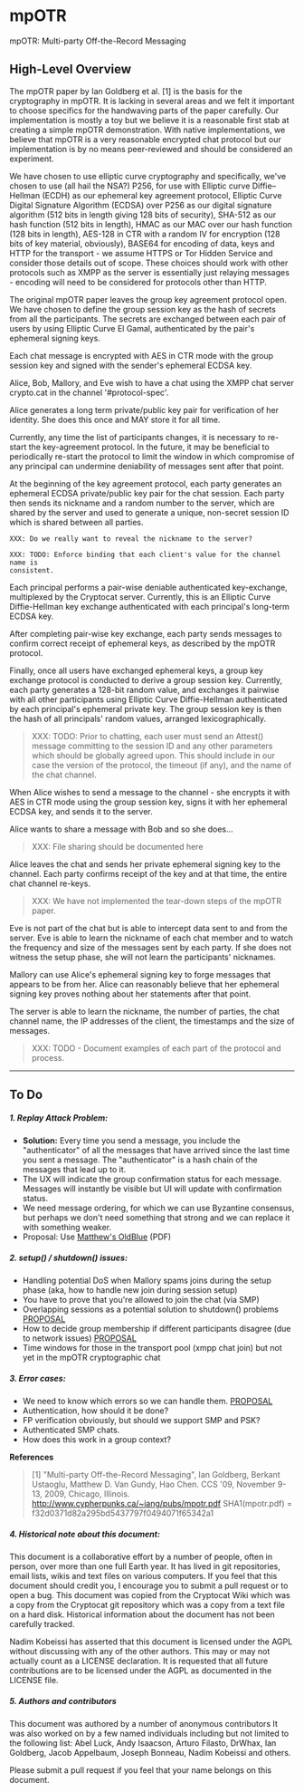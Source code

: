 mpOTR
=====
mpOTR: Multi-party Off-the-Record Messaging

## High-Level Overview

The mpOTR paper by Ian Goldberg et al. [1] is the basis for the cryptography in
mpOTR. It is lacking in several areas and we felt
it important to choose specifics for the handwaving parts of the paper
carefully.  Our implementation is mostly a toy but we believe it is a
reasonable first stab at creating a simple mpOTR demonstration. With native
implementations, we believe that mpOTR is a very reasonable encrypted chat
protocol but our implementation is by no means peer-reviewed and should be
considered an experiment.

We have chosen to use elliptic curve cryptography and specifically, we've
chosen to use (all hail the NSA?) P256, for use with Elliptic curve
Diffie–Hellman (ECDH) as our ephemeral key agreement protocol,
Elliptic Curve Digital Signature Algorithm (ECDSA) over P256 as our digital
signature algorithm (512 bits in length giving 128 bits of security),
SHA-512 as our hash function (512 bits in length), HMAC as our MAC over
our hash function (128 bits in length), AES-128 in CTR with a random IV for
encryption (128 bits of key material, obviously), BASE64 for encoding of data,
keys and HTTP for the transport - we assume HTTPS or Tor Hidden Service and
consider those details out of scope. These choices should work with other
protocols such as XMPP as the server is essentially just relaying messages -
encoding will need to be considered for protocols other than HTTP.

The original mpOTR paper leaves the group key agreement protocol open. We have
chosen to define the group session key as the hash of secrets from all the
participants. The secrets are exchanged between each pair of users by using
Elliptic Curve El Gamal, authenticated by the pair's ephemeral signing keys.

Each chat message is encrypted with AES in CTR mode with the group session
key and signed with the sender's ephemeral ECDSA key.

Alice, Bob, Mallory, and Eve wish to have a chat using the XMPP
chat server crypto.cat in the channel '#protocol-spec'.

Alice generates a long term private/public key pair for verification of her
identity. She does this once and MAY store it for all time.

Currently, any time the list of participants changes, it is necessary to
re-start the key-agreement protocol. In the future, it may be beneficial to
periodically re-start the protocol to limit the window in which compromise of
any principal can undermine deniability of messages sent after that point.

At the beginning of the key agreement protocol, each party generates an
ephemeral ECDSA private/public key pair for the chat session. Each party then
sends its nickname and a random number to the server, which are shared by the
server and used to generate a unique, non-secret session ID which is shared
between all parties.

    XXX: Do we really want to reveal the nickname to the server?

    XXX: TODO: Enforce binding that each client's value for the channel name is
    consistent.

Each principal performs a pair-wise deniable authenticated key-exchange,
multiplexed by the Cryptocat server. Currently, this is an Elliptic Curve
Diffie-Hellman key exchange authenticated with each principal's long-term ECDSA
key.

After completing pair-wise key exchange, each party sends messages to confirm
correct receipt of ephemeral keys, as described by the mpOTR protocol.

Finally, once all users have exchanged ephemeral keys, a group key exchange
protocol is conducted to derive a group session key. Currently, each party
generates a 128-bit random value, and exchanges it pairwise with all other
participants using Elliptic Curve Diffie-Hellman authenticated by each
principal's ephemeral private key. The group session key is then the hash of
all principals' random values, arranged lexicographically.

>   XXX: TODO: Prior to chatting, each user must send an Attest() message
>   committing to the session ID and any other parameters which should be globally
>   agreed upon. This should include in our case the version of the protocol, the
>   timeout (if any), and the name of the chat channel.

When Alice wishes to send a message to the channel - she encrypts it with AES
in CTR mode using the group session key, signs it with her ephemeral ECDSA key,
and sends it to the server.

Alice wants to share a message with Bob and so she does...

>   XXX: File sharing should be documented here

Alice leaves the chat and sends her private ephemeral signing key to the
channel. Each party confirms receipt of the key and at that time, the entire
chat channel re-keys.

>    XXX: We have not implemented the tear-down steps of the mpOTR paper.

Eve is not part of the chat but is able to intercept data sent to and from the
server. Eve is able to learn the nickname of each chat member and to watch the
frequency and size of the messages sent by each party. If she does not witness
the setup phase, she will not learn the participants' nicknames.

Mallory can use Alice's ephemeral signing key to forge messages that appears to
be from her. Alice can reasonably believe that her ephemeral signing key proves
nothing about her statements after that point.

The server is able to learn the nickname, the number of parties, the chat
channel name, the IP addresses of the client, the timestamps and the size of
messages.

> XXX: TODO - Document examples of each part of the protocol and process.

***


## To Do
##### 1. Replay Attack Problem:  

- **Solution:** Every time you send a message, you include the "authenticator" of all the messages that have arrived since the last time you sent a message. The "authenticator" is a hash chain of the messages that lead up to it.  
- The UX will indicate the group confirmation status for each message. Messages will instantly be visible but UI will update with confirmation status.  
- We need message ordering, for which we can use Byzantine consensus, but perhaps we don't need something that strong and we can replace it with something weaker.  
- Proposal: Use [Matthew's OldBlue](http://matt.singlethink.net/projects/mpotr/oldblue-draft.pdf) (PDF)

##### 2. setup() / shutdown() issues:  

- Handling potential DoS when Mallory spams joins during the setup phase (aka, how to handle new join during session setup)  
- You have to prove that you're allowed to join the chat (via SMP)  
- Overlapping sessions as a potential solution to shutdown() problems  [PROPOSAL](http://lists.cypherpunks.ca/pipermail/otr-dev/2012-July/001334.html)
- How to decide group membership if different participants disagree (due to network issues) [PROPOSAL](http://lists.cypherpunks.ca/pipermail/otr-dev/2012-October/001481.html)
- Time windows for those in the transport pool (xmpp chat join) but not yet in the mpOTR cryptographic chat  

##### 3. Error cases:

- We need to know which errors so we can handle them. [PROPOSAL](http://lists.cypherpunks.ca/pipermail/otr-dev/2012-October/001480.html)
- Authentication, how should it be done?
- FP verification obviously, but should we support SMP and PSK?
- Authenticated SMP chats.
- How does this work in a group context?

**References**
> [1] "Multi-party Off-the-Record Messaging", Ian Goldberg, Berkant Ustaoglu,
> Matthew D. Van Gundy, Hao Chen.  CCS '09, November 9-13, 2009, Chicago, Illinois.
> http://www.cypherpunks.ca/~iang/pubs/mpotr.pdf
> SHA1(mpotr.pdf) = f32d0371d82a295bd5437797f0494071f65342a1

##### 4. Historical note about this document:

This document is a collaborative effort by a number of people, often in person,
over more than one full Earth year.  It has lived in git repositories, email
lists, wikis and text files on various computers.  If you feel that this
document should credit you, I encourage you to submit a pull request or to open
a bug.  This document was copied from the Cryptocat Wiki which was a copy from
the Cryptocat git repository which was a copy from a text file on a hard disk.
Historical information about the document has not been carefully tracked.

Nadim Kobeissi has asserted that this document is licensed under the AGPL
without discussing with any of the other authors. This may or may not actually
count as a LICENSE declaration. It is requested that all future contributions
are to be licensed under the AGPL as documented in the LICENSE file.

##### 5. Authors and contributors

This document was authored by a number of anonymous contributors
It was also worked on by a few named individuals including but not
limited to the following list: Abel Luck, Andy Isaacson, Arturo Filasto,
DrWhax, Ian Goldberg, Jacob Appelbaum, Joseph Bonneau, Nadim Kobeissi and
others.

Please submit a pull request if you feel that your name belongs on this document.
